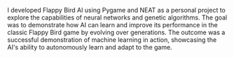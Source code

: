 I developed Flappy Bird AI using Pygame and NEAT as a personal project to explore the capabilities of neural networks and genetic algorithms. The goal was to demonstrate how AI can learn and improve its performance in the classic Flappy Bird game by evolving over generations. The outcome was a successful demonstration of machine learning in action, showcasing the AI's ability to autonomously learn and adapt to the game.

